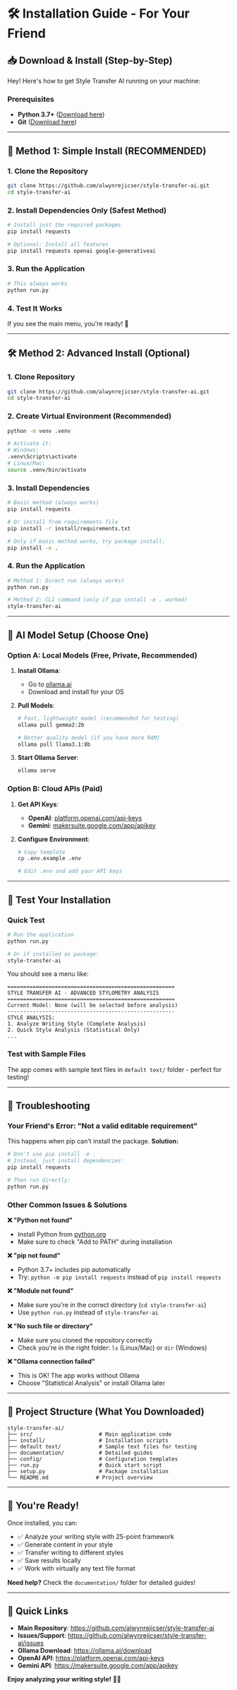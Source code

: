 # 🛠️ **Installation Guide - For Your Friend**

## 📥 **Download & Install (Step-by-Step)**

Hey! Here's how to get Style Transfer AI running on your machine:

### **Prerequisites**
- **Python 3.7+** ([Download here](https://python.org/downloads/))
- **Git** ([Download here](https://git-scm.com/downloads))

---

## 🚀 **Method 1: Simple Install (RECOMMENDED)**

### **1. Clone the Repository**
```bash
git clone https://github.com/alwynrejicser/style-transfer-ai.git
cd style-transfer-ai
```

### **2. Install Dependencies Only (Safest Method)**
```bash
# Install just the required packages
pip install requests

# Optional: Install all features
pip install requests openai google-generativeai
```

### **3. Run the Application**
```bash
# This always works
python run.py
```

### **4. Test It Works**
If you see the main menu, you're ready! 🎉

---

## 🛠️ **Method 2: Advanced Install (Optional)**

### **1. Clone Repository**
```bash
git clone https://github.com/alwynrejicser/style-transfer-ai.git
cd style-transfer-ai
```

### **2. Create Virtual Environment (Recommended)**
```bash
python -m venv .venv

# Activate it:
# Windows:
.venv\Scripts\activate
# Linux/Mac:
source .venv/bin/activate
```

### **3. Install Dependencies**
```bash
# Basic method (always works)
pip install requests

# Or install from requirements file
pip install -r install/requirements.txt

# Only if basic method works, try package install:
pip install -e .
```

### **4. Run the Application**
```bash
# Method 1: Direct run (always works)
python run.py

# Method 2: CLI command (only if pip install -e . worked)
style-transfer-ai
```

---

## 🤖 **AI Model Setup (Choose One)**

### **Option A: Local Models (Free, Private, Recommended)**

1. **Install Ollama**:
   - Go to [ollama.ai](https://ollama.ai/download)
   - Download and install for your OS

2. **Pull Models**:
   ```bash
   # Fast, lightweight model (recommended for testing)
   ollama pull gemma2:2b
   
   # Better quality model (if you have more RAM)
   ollama pull llama3.1:8b
   ```

3. **Start Ollama Server**:
   ```bash
   ollama serve
   ```

### **Option B: Cloud APIs (Paid)**

1. **Get API Keys**:
   - **OpenAI**: [platform.openai.com/api-keys](https://platform.openai.com/api-keys)
   - **Gemini**: [makersuite.google.com/app/apikey](https://makersuite.google.com/app/apikey)

2. **Configure Environment**:
   ```bash
   # Copy template
   cp .env.example .env
   
   # Edit .env and add your API keys
   ```

---

## 🧪 **Test Your Installation**

### **Quick Test**
```bash
# Run the application
python run.py

# Or if installed as package:
style-transfer-ai
```

You should see a menu like:
```
=====================================================
STYLE TRANSFER AI - ADVANCED STYLOMETRY ANALYSIS
=====================================================
Current Model: None (will be selected before analysis)
-----------------------------------------------------
STYLE ANALYSIS:
1. Analyze Writing Style (Complete Analysis)
2. Quick Style Analysis (Statistical Only)
...
```

### **Test with Sample Files**
The app comes with sample text files in `default text/` folder - perfect for testing!

---

## 🔧 **Troubleshooting**

### **Your Friend's Error: "Not a valid editable requirement"**

This happens when pip can't install the package. **Solution:**

```bash
# Don't use pip install -e .
# Instead, just install dependencies:
pip install requests

# Then run directly:
python run.py
```

### **Other Common Issues & Solutions**

**❌ "Python not found"**
- Install Python from [python.org](https://python.org/downloads/)
- Make sure to check "Add to PATH" during installation

**❌ "pip not found"**
- Python 3.7+ includes pip automatically
- Try: `python -m pip install requests` instead of `pip install requests`

**❌ "Module not found"**
- Make sure you're in the correct directory (`cd style-transfer-ai`)
- Use `python run.py` instead of `style-transfer-ai`

**❌ "No such file or directory"**
- Make sure you cloned the repository correctly
- Check you're in the right folder: `ls` (Linux/Mac) or `dir` (Windows)

**❌ "Ollama connection failed"**
- This is OK! The app works without Ollama
- Choose "Statistical Analysis" or install Ollama later

---

## 📁 **Project Structure (What You Downloaded)**

```
style-transfer-ai/
├── src/                     # Main application code
├── install/                 # Installation scripts
├── default text/            # Sample text files for testing
├── documentation/           # Detailed guides
├── config/                  # Configuration templates
├── run.py                   # Quick start script
├── setup.py                 # Package installation
└── README.md               # Project overview
```

---

## 🎯 **You're Ready!**

Once installed, you can:
- ✅ Analyze your writing style with 25-point framework
- ✅ Generate content in your style
- ✅ Transfer writing to different styles
- ✅ Save results locally
- ✅ Work with virtually any text file format

**Need help?** Check the `documentation/` folder for detailed guides!

---

## 🔗 **Quick Links**

- **Main Repository**: https://github.com/alwynrejicser/style-transfer-ai
- **Issues/Support**: https://github.com/alwynrejicser/style-transfer-ai/issues
- **Ollama Download**: https://ollama.ai/download
- **OpenAI API**: https://platform.openai.com/api-keys
- **Gemini API**: https://makersuite.google.com/app/apikey

**Enjoy analyzing your writing style!** 🎨📝